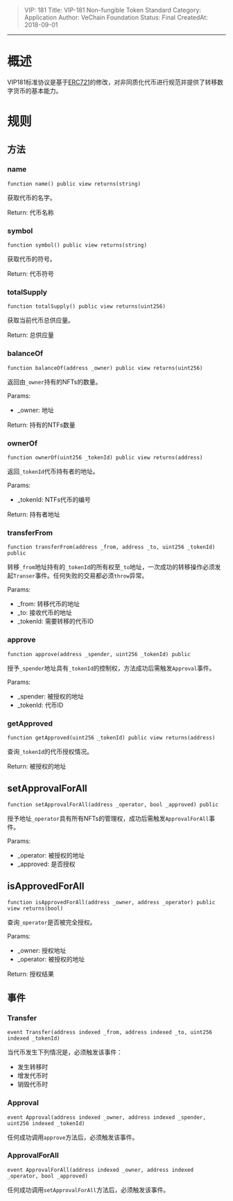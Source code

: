 > VIP: 181
> Title: VIP-181 Non-fungible Token Standard
> Category: Application
> Author: VeChain Foundation
> Status: Final
> CreatedAt: 2018-09-01
--------------------- 

# 概述

VIP181标准协议是基于[ERC721](https://github.com/ethereum/EIPs/blob/master/EIPS/eip-721.md)的修改，对非同质化代币进行规范并提供了转移数字货币的基本能力。

# 规则

## 方法

### name

    function name() public view returns(string)

获取代币的名字。

Return: 代币名称


### symbol

    function symbol() public view returns(string)

获取代币的符号。

Return: 代币符号


### totalSupply

    function totalSupply() public view returns(uint256)

获取当前代币总供应量。

Return: 总供应量


### balanceOf


    function balanceOf(address _owner) public view returns(uint256)

返回由`_owner`持有的NFTs的数量。

Params:

+ _owner: 地址

Return: 持有的NTFs数量


### ownerOf

    function ownerOf(uint256 _tokenId) public view returns(address)

返回`_tokenId`代币持有者的地址。

Params: 

+ _tokenId: NTFs代币的编号

Return: 持有者地址


### transferFrom

    function transferFrom(address _from, address _to, uint256 _tokenId) public

转移`_from`地址持有的`_tokenId`的所有权至`_to`地址，一次成功的转移操作必须发起`Transer`事件。任何失败的交易都必须`throw`异常。

Params:

+ _from: 转移代币的地址
+ _to: 接收代币的地址
+ _tokenId: 需要转移的代币ID


### approve

    function approve(address _spender, uint256 _tokenId) public

授予`_spender`地址具有`_tokenId`的控制权，方法成功后需触发`Approval`事件。

Params:

+ _spender: 被授权的地址
+ _tokenId: 代币ID


### getApproved

    function getApproved(uint256 _tokenId) public view returns(address)

查询`_tokenId`的代币授权情况。

Return: 被授权的地址


## setApprovalForAll

    function setApprovalForAll(address _operator, bool _approved) public

授予地址`_operator`具有所有NFTs的管理权，成功后需触发`ApprovalForAll`事件。

Params:

+ _operator: 被授权的地址
+ _approved: 是否授权


## isApprovedForAll

    function isApprovedForAll(address _owner, address _operator) public view returns(bool)

查询`_operator`是否被完全授权。

Params:

+ _owner: 授权地址
+ _operator: 被授权的地址

Return: 授权结果


## 事件

### Transfer

    event Transfer(address indexed _from, address indexed _to, uint256 indexed _tokenId)

当代币发生下列情况是，必须触发该事件：

+ 发生转移时
+ 增发代币时
+ 销毁代币时


### Approval

    event Approval(address indexed _owner, address indexed _spender, uint256 indexed _tokenId)

任何成功调用`approve`方法后，必须触发该事件。


### ApprovalForAll

    event ApprovalForAll(address indexed _owner, address indexed _operator, bool _approved)

任何成功调用`setApprovalForAll`方法后，必须触发该事件。

